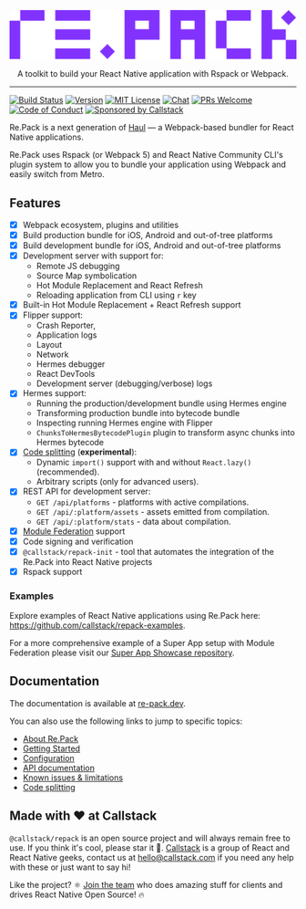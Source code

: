 <p align="center">
  <img src="./logo.png">
</p>
<p align="center">
A toolkit to build your React Native application with Rspack or Webpack.
</p>

---

[![Build Status][build-badge]][build]
[![Version][version-badge]][version]
[![MIT License][license-badge]][license]
[![Chat][chat-badge]][chat]
[![PRs Welcome][prs-welcome-badge]][prs-welcome]
[![Code of Conduct][coc-badge]][coc]
[![Sponsored by Callstack][callstack-badge]][callstack]

Re.Pack is a next generation of [Haul](https://github.com/callstack/haul) — a Webpack-based bundler for React Native applications.

Re.Pack uses Rspack (or Webpack 5) and React Native Community CLI's plugin system to allow you to bundle your application using Webpack and easily switch from Metro.

## Features

- [x] Webpack ecosystem, plugins and utilities
- [x] Build production bundle for iOS, Android and out-of-tree platforms
- [x] Build development bundle for iOS, Android and out-of-tree platforms
- [x] Development server with support for:
  - Remote JS debugging
  - Source Map symbolication
  - Hot Module Replacement and React Refresh
  - Reloading application from CLI using `r` key
- [x] Built-in Hot Module Replacement + React Refresh support
- [x] Flipper support:
  - Crash Reporter,
  - Application logs
  - Layout
  - Network
  - Hermes debugger
  - React DevTools
  - Development server (debugging/verbose) logs
- [x] Hermes support:
  - Running the production/development bundle using Hermes engine
  - Transforming production bundle into bytecode bundle
  - Inspecting running Hermes engine with Flipper
  - `ChunksToHermesBytecodePlugin` plugin to transform async chunks into Hermes bytecode
- [x] [Code splitting](https://re-pack.dev/docs/code-splitting/concept) (**experimental**):
  - Dynamic `import()` support with and without `React.lazy()` (recommended).
  - Arbitrary scripts (only for advanced users).
- [x] REST API for development server:
  - `GET /api/platforms` - platforms with active compilations.
  - `GET /api/:platform/assets` - assets emitted from compilation.
  - `GET /api/:platform/stats` - data about compilation.
- [x] [Module Federation](https://medium.com/swlh/webpack-5-module-federation-a-game-changer-to-javascript-architecture-bcdd30e02669) support
- [x] Code signing and verification
- [x] `@callstack/repack-init` - tool that automates the integration of the Re.Pack into React Native projects
- [x] Rspack support

### Examples

Explore examples of React Native applications using Re.Pack here: https://github.com/callstack/repack-examples.

For a more comprehensive example of a Super App setup with Module Federation please visit our [Super App Showcase repository](https://github.com/callstack/super-app-showcase).

## Documentation

The documentation is available at [re-pack.dev](https://re-pack.dev).

You can also use the following links to jump to specific topics:

- [About Re.Pack](https://re-pack.dev/docs/about)
- [Getting Started](https://re-pack.dev/docs/getting-started)
- [Configuration](https://re-pack.dev/docs/configuration/webpack-config)
- [API documentation](https://re-pack.dev/api/about)
- [Known issues & limitations](https://re-pack.dev/docs/known-issues)
- [Code splitting](https://re-pack.dev/docs/code-splitting/concept)

## Made with ❤️ at Callstack

`@callstack/repack` is an open source project and will always remain free to use. If you think it's cool, please star it 🌟. [Callstack][callstack-readme-with-love] is a group of React and React Native geeks, contact us at [hello@callstack.com](mailto:hello@callstack.com) if you need any help with these or just want to say hi!

Like the project? ⚛️ [Join the team](https://callstack.com/careers/?utm_campaign=Senior_RN&utm_source=github&utm_medium=readme) who does amazing stuff for clients and drives React Native Open Source! 🔥

<!-- badges -->

[callstack-readme-with-love]: https://callstack.com/?utm_source=github.com&utm_medium=referral&utm_campaign=react-native-paper&utm_term=readme-with-love
[build-badge]: https://img.shields.io/github/actions/workflow/status/callstack/repack/test.yml?style=flat-square
[build]: https://github.com/callstack/repack/actions/workflows/test.yml
[version-badge]: https://img.shields.io/npm/v/@callstack/repack?style=flat-square
[version]: https://www.npmjs.com/package/@callstack/repack
[license-badge]: https://img.shields.io/npm/l/@callstack/repack?style=flat-square
[license]: https://github.com/callstack/repack/blob/master/LICENSE
[prs-welcome-badge]: https://img.shields.io/badge/PRs-welcome-brightgreen.svg?style=flat-square
[prs-welcome]: ./CONTRIBUTING.md
[coc-badge]: https://img.shields.io/badge/code%20of-conduct-ff69b4.svg?style=flat-square
[coc]: https://github.com/callstack/repack/blob/master/CODE_OF_CONDUCT.md
[chat-badge]: https://img.shields.io/discord/426714625279524876.svg?style=flat-square&colorB=758ED3
[chat]: https://discord.gg/Q4yr2rTWYF
[callstack-badge]: https://callstack.com/images/callstack-badge.svg
[callstack]: https://callstack.com/open-source/?utm_source=github.com&utm_medium=referral&utm_campaign=repack&utm_term=readme-badge

